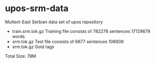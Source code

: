 upos-srm-data
=============

Multext-East Serbian data set of upos repository

- train.srm.tok.gz  Training file consists of 782278 sentences 17129679 words
- srm.tok.gz  Test file consists of 6677 sentences 108809
- srm.tok.gz  Gold tags

Total Size: 78M
